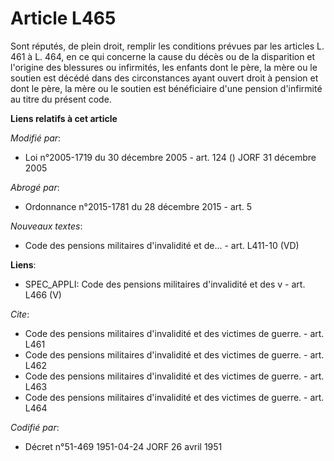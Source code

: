 # Article L465

Sont réputés, de plein droit, remplir les conditions prévues par les articles L. 461 à L. 464, en ce qui concerne la cause du
décès ou de la disparition et l'origine des blessures ou infirmités, les enfants dont le père, la mère ou le soutien est
décédé dans des circonstances ayant ouvert droit à pension et dont le père, la mère ou le soutien est bénéficiaire d'une
pension d'infirmité au titre du présent code.

**Liens relatifs à cet article**

_Modifié par_:

  - Loi n°2005-1719 du 30 décembre 2005 - art. 124 () JORF 31 décembre 2005

_Abrogé par_:

  - Ordonnance n°2015-1781 du 28 décembre 2015 - art. 5

_Nouveaux textes_:

  - Code des pensions militaires d'invalidité et de... - art. L411-10 (VD)

**Liens**:

  - SPEC_APPLI: Code des pensions militaires d'invalidité et des v - art. L466 (V)

_Cite_:

  - Code des pensions militaires d'invalidité et des victimes de guerre. - art. L461
  - Code des pensions militaires d'invalidité et des victimes de guerre. - art. L462
  - Code des pensions militaires d'invalidité et des victimes de guerre. - art. L463
  - Code des pensions militaires d'invalidité et des victimes de guerre. - art. L464

_Codifié par_:

  - Décret n°51-469 1951-04-24 JORF 26 avril 1951
